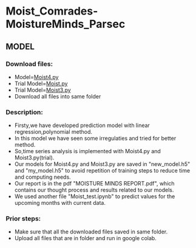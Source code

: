 # Moist_Comrades-MoistureMinds_Parsec
## MODEL
 ### Download files:
 - Model=[Moist4.py](https://github.com/AdumaRishithReddy/Moist_Comrades-MoistureMinds_Parsec/blob/main/Moist4.ipynb)
 - Trial Model=[Moist.py](https://github.com/AdumaRishithReddy/Moist_Comrades-MoistureMinds_Parsec/blob/main/Moist.ipynb)
 - Trial Model=[Moist3.py](https://github.com/AdumaRishithReddy/Moist_Comrades-MoistureMinds_Parsec/blob/main/Moist3.ipynb)
 - Download all files into same folder
 ### Description:
 - Firsty,we have developed prediction model with linear regression,polynomial method.
 - In this model we have seen some irregulaties and tried for better method.
 - So,time series analysis is implemented with Moist4.py and Moist3.py(trial).
 - Our models for Moist4.py and Moist3.py are saved in "new_model.h5" and "my_model.h5" to avoid repetition of training steps to reduce time and computing needs.
 - Our report is in the pdf "MOISTURE MINDS REPORT.pdf", which contains our thought process and results related to our models.
 - We used another file "Moist_test.ipynb" to predict values for the upcoming months with current data.
 ### Prior steps:
 - Make sure that all the downloaded files saved in same folder.
 - Upload all files that are in folder and run in google colab.
 
